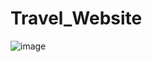 # Travel_Website


![image](https://github.com/shanishaju/Travel_Website/assets/115702546/b0d81762-50aa-4623-bbb5-aad4f4dc738a)

